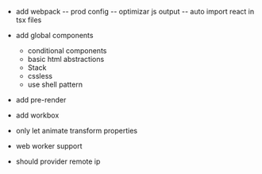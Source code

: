 * add webpack
  -- prod config
    -- optimizar js output
    -- auto import react in tsx files
* add global components
  - conditional components
  - basic html abstractions
  - Stack
  - cssless
  - use shell pattern

* add pre-render
* add workbox
* only let animate transform properties
* web worker support
* should provider remote ip